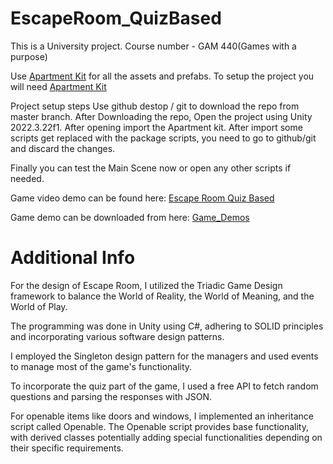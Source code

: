 # EscapeRoom_QuizBased
This is a University project. Course number - GAM 440(Games with a purpose)

Use [Apartment Kit](https://assetstore.unity.com/packages/3d/environments/apartment-kit-124055) for all the assets and prefabs.
To setup the project you will need [Apartment Kit](https://assetstore.unity.com/packages/3d/environments/apartment-kit-124055)

Project setup steps
Use github destop / git to download the repo from master branch.
After Downloading the repo, Open the project using Unity 2022.3.22f1.
After opening import the Apartment kit.
After import some scripts get replaced with the package scripts, you need to go to github/git and discard the changes.

Finally you can test the Main Scene now or open any other scripts if needed.

Game video demo can be found here: [Escape Room Quiz Based](https://youtu.be/aHgQbdRL_Vs)

Game demo can be downloaded from here: [Game_Demos](https://drive.google.com/drive/folders/1R_cf1DxQs3nRPIJxcY0E4LptXCEE-De5?usp=sharing)

# Additional Info
For the design of Escape Room, I utilized the Triadic Game Design framework to balance the World of Reality, the World of Meaning, and the World of Play.

The programming was done in Unity using C#, adhering to SOLID principles and incorporating various software design patterns.

I employed the Singleton design pattern for the managers and used events to manage most of the game's functionality.

To incorporate the quiz part of the game, I used a free API to fetch random questions and parsing the responses with JSON.

For openable items like doors and windows, I implemented an inheritance script called Openable. The Openable script provides base functionality, with derived classes potentially adding special functionalities depending on their specific requirements.
